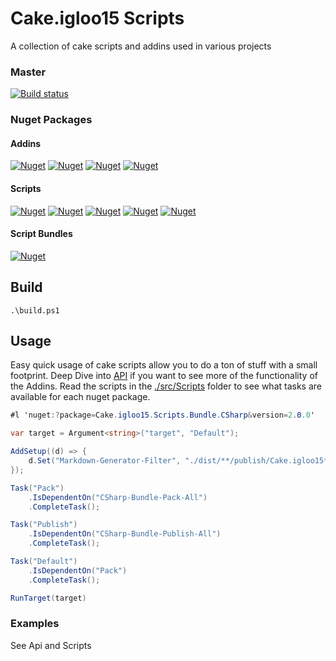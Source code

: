 Cake.igloo15 Scripts
===
A collection of cake scripts and addins used in various projects

### Master
[![Build status](https://ci.appveyor.com/api/projects/status/vvgxhewiu4wpo9ri/branch/master?svg=true)](https://ci.appveyor.com/project/igloo15/cake-igloo15/branch/master)

### Nuget Packages
#### Addins
[![Nuget](https://img.shields.io/nuget/vpre/Cake.igloo15.ChangelogGenerator.svg?label=Cake.igloo15.ChangelogGenerator)](https://www.nuget.org/packages/Cake.igloo15.ChangelogGenerator/)
[![Nuget](https://img.shields.io/nuget/vpre/Cake.igloo15.Helper.svg?label=Cake.igloo15.Helper)](https://www.nuget.org/packages/Cake.igloo15.Helper/)
[![Nuget](https://img.shields.io/nuget/vpre/Cake.igloo15.MarkdownApi.svg?label=Cake.igloo15.MarkdownApi)](https://www.nuget.org/packages/Cake.igloo15.MarkdownApi/)
[![Nuget](https://img.shields.io/nuget/vpre/Cake.igloo15.MarkdownApi.svg?label=Cake.igloo15.MarkdownDocument)](https://www.nuget.org/packages/Cake.igloo15.MarkdownDocument/)
#### Scripts
[![Nuget](https://img.shields.io/nuget/vpre/Cake.igloo15.Scripts.Standard.svg?label=Cake.igloo15.Scripts.Standard)](https://www.nuget.org/packages/Cake.igloo15.Scripts.Standard/)
[![Nuget](https://img.shields.io/nuget/vpre/Cake.igloo15.Scripts.CSharp.svg?label=Cake.igloo15.Scripts.CSharp)](https://www.nuget.org/packages/Cake.igloo15.Scripts.CSharp/)
[![Nuget](https://img.shields.io/nuget/vpre/Cake.igloo15.Scripts.NuGet.svg?label=Cake.igloo15.Scripts.NuGet)](https://www.nuget.org/packages/Cake.igloo15.Scripts.NuGet/)
[![Nuget](https://img.shields.io/nuget/vpre/Cake.igloo15.Scripts.Changelog.svg?label=Cake.igloo15.Scripts.Changelog)](https://www.nuget.org/packages/Cake.igloo15.Scripts.Changelog/)
[![Nuget](https://img.shields.io/nuget/vpre/Cake.igloo15.Scripts.Markdown.svg?label=Cake.igloo15.Scripts.Markdown)](https://www.nuget.org/packages/Cake.igloo15.Scripts.Markdown/)

#### Script Bundles
[![Nuget](https://img.shields.io/nuget/vpre/Cake.igloo15.Scripts.Bundle.CSharp.svg?label=Cake.igloo15.Scripts.Bundle.CSharp)](https://www.nuget.org/packages/Cake.igloo15.Scripts.Bundle.CSharp/)

## Build

```
.\build.ps1
```

## Usage

Easy quick usage of cake scripts allow you to do a ton of stuff with a small footprint. Deep Dive into [API](./docs/api) if you want to see more of the functionality of the Addins. Read the scripts in the [./src/Scripts](./src/Scripts) folder to see what tasks are available for each nuget package.

```csharp
#l 'nuget:?package=Cake.igloo15.Scripts.Bundle.CSharp&version=2.0.0'

var target = Argument<string>("target", "Default");

AddSetup((d) => {
    d.Set("Markdown-Generator-Filter", "./dist/**/publish/Cake.igloo15*.dll");
});

Task("Pack")
    .IsDependentOn("CSharp-Bundle-Pack-All")
    .CompleteTask();

Task("Publish")
    .IsDependentOn("CSharp-Bundle-Publish-All")
    .CompleteTask();

Task("Default")
    .IsDependentOn("Pack")
    .CompleteTask();

RunTarget(target)

```

### Examples

See Api and Scripts

